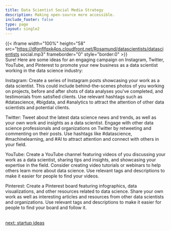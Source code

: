```yaml
---
title: Data Scientist Social Media Strategy
description: Making open-source more accessible.
include_footer: false
type: page
layout: single2
---
```


{{< iframe width="100%" height="58" src="https://dfgnflfqxk4ps.cloudfront.net/Rosamund/datascientists/datascientists social.mp3" frameborder="0" style="border:0" >}}<br>
Sure! Here are some ideas for an engaging campaign on Instagram, Twitter, YouTube, and Pinterest to promote your new business as a data scientist working in the data science industry:

Instagram: Create a series of Instagram posts showcasing your work as a data scientist. This could include behind-the-scenes photos of you working on projects, before and after shots of data analyses you've completed, and testimonials from satisfied clients. Use relevant hashtags such as #datascience, #bigdata, and #analytics to attract the attention of other data scientists and potential clients.

Twitter: Tweet about the latest data science news and trends, as well as your own work and insights as a data scientist. Engage with other data science professionals and organizations on Twitter by retweeting and commenting on their posts. Use hashtags like #datascience, #machinelearning, and #AI to attract attention and connect with others in your field.

YouTube: Create a YouTube channel featuring videos of you discussing your work as a data scientist, sharing tips and insights, and showcasing your expertise in the field. Consider creating video tutorials or webinars to help others learn more about data science. Use relevant tags and descriptions to make it easier for people to find your videos.

Pinterest: Create a Pinterest board featuring infographics, data visualizations, and other resources related to data science. Share your own work as well as interesting articles and resources from other data scientists and organizations. Use relevant tags and descriptions to make it easier for people to find your board and follow it.

<br>
<a href="https://insights.workdojos.com/datascientists/startup">next: startup ideas</a>
</p>